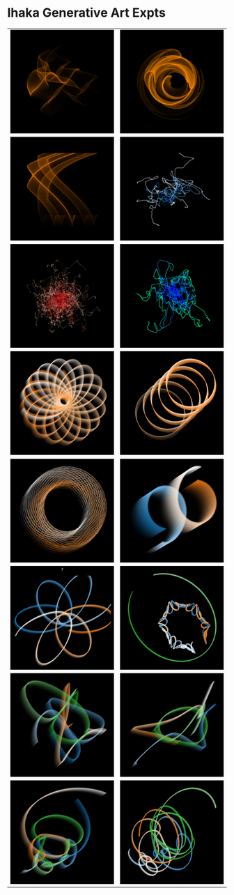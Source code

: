 # Ihaka Generative Art Expts

|    |    |
| --- | --- |
| [![Image1](https://raw.githubusercontent.com/avivajpeyi/ihaka_generative_art_2023/main/docs/3d_fx/1.png)](https://raw.githubusercontent.com/avivajpeyi/ihaka_generative_art_2023/main/docs/3d_fx/1.png) | [![Image2](https://raw.githubusercontent.com/avivajpeyi/ihaka_generative_art_2023/main/docs/3d_fx/2.png)](https://raw.githubusercontent.com/avivajpeyi/ihaka_generative_art_2023/main/docs/3d_fx/2.png) |
| [![Image3](https://raw.githubusercontent.com/avivajpeyi/ihaka_generative_art_2023/main/docs/3d_fx/3.png)](https://raw.githubusercontent.com/avivajpeyi/ihaka_generative_art_2023/main/docs/3d_fx/3.png) | [![Image4](https://raw.githubusercontent.com/avivajpeyi/ihaka_generative_art_2023/main/docs/random_walk/1.png)](https://raw.githubusercontent.com/avivajpeyi/ihaka_generative_art_2023/main/docs/random_walk/1.png) |
| [![Image5](https://raw.githubusercontent.com/avivajpeyi/ihaka_generative_art_2023/main/docs/random_walk/2.png)](https://raw.githubusercontent.com/avivajpeyi/ihaka_generative_art_2023/main/docs/random_walk/2.png) | [![Image6](https://raw.githubusercontent.com/avivajpeyi/ihaka_generative_art_2023/main/docs/random_walk/3.png)](https://raw.githubusercontent.com/avivajpeyi/ihaka_generative_art_2023/main/docs/random_walk/3.png) |
| [![Image7](https://raw.githubusercontent.com/avivajpeyi/ihaka_generative_art_2023/main/docs/black_hole/1.png)](https://raw.githubusercontent.com/avivajpeyi/ihaka_generative_art_2023/main/docs/black_hole/1.png) | [![Image8](https://raw.githubusercontent.com/avivajpeyi/ihaka_generative_art_2023/main/docs/black_hole/2.png)](https://raw.githubusercontent.com/avivajpeyi/ihaka_generative_art_2023/main/docs/black_hole/2.png) |
| [![Image9](https://raw.githubusercontent.com/avivajpeyi/ihaka_generative_art_2023/main/docs/black_hole/3.png)](https://raw.githubusercontent.com/avivajpeyi/ihaka_generative_art_2023/main/docs/black_hole/3.png) | [![Image10](https://raw.githubusercontent.com/avivajpeyi/ihaka_generative_art_2023/main/docs/orbit_out/2body_00.png)](https://raw.githubusercontent.com/avivajpeyi/ihaka_generative_art_2023/main/docs/orbit_out/2body_00.png) |
| [![Image11](https://raw.githubusercontent.com/avivajpeyi/ihaka_generative_art_2023/main/docs/orbit_out/2body_7.png)](https://raw.githubusercontent.com/avivajpeyi/ihaka_generative_art_2023/main/docs/orbit_out/2body_7.png) | [![Image12](https://raw.githubusercontent.com/avivajpeyi/ihaka_generative_art_2023/main/docs/orbit_out/3body_16.png)](https://raw.githubusercontent.com/avivajpeyi/ihaka_generative_art_2023/main/docs/orbit_out/3body_16.png) |
| [![Image13](https://raw.githubusercontent.com/avivajpeyi/ihaka_generative_art_2023/main/docs/orbit_out/3body_202.png)](https://raw.githubusercontent.com/avivajpeyi/ihaka_generative_art_2023/main/docs/orbit_out/3body_202.png) | [![Image14](https://raw.githubusercontent.com/avivajpeyi/ihaka_generative_art_2023/main/docs/orbit_out/3body_210.png)](https://raw.githubusercontent.com/avivajpeyi/ihaka_generative_art_2023/main/docs/orbit_out/3body_210.png) |
| [![Image15](https://raw.githubusercontent.com/avivajpeyi/ihaka_generative_art_2023/main/docs/orbit_out/3body_227.png)](https://raw.githubusercontent.com/avivajpeyi/ihaka_generative_art_2023/main/docs/orbit_out/3body_227.png) | [![Image16](https://raw.githubusercontent.com/avivajpeyi/ihaka_generative_art_2023/main/docs/orbit_out/3body_32.png)](https://raw.githubusercontent.com/avivajpeyi/ihaka_generative_art_2023/main/docs/orbit_out/3body_32.png) |


